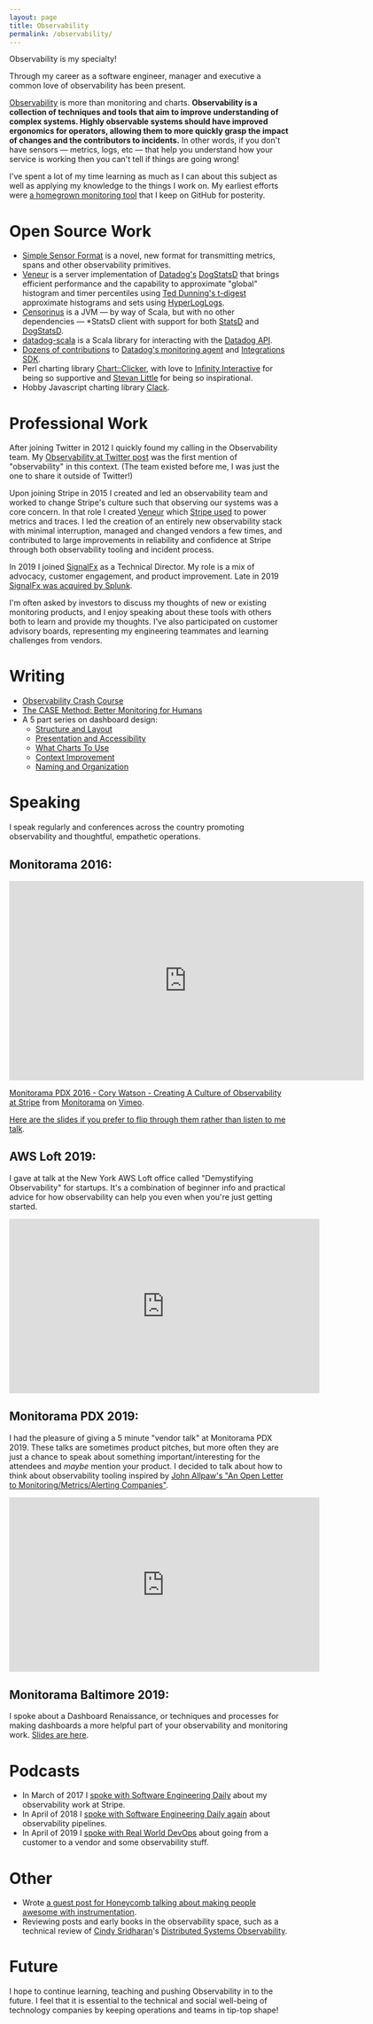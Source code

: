 ```yaml
---
layout: page
title: Observability
permalink: /observability/
---
```


Observability is my specialty!

Through my career as a software engineer, manager and executive a common love of observability has been present.

[Observability](https://en.wikipedia.org/wiki/Observability) is more than monitoring and charts. **Observability is a collection of techniques and tools that aim to improve understanding of complex systems. Highly observable systems should have improved ergonomics for operators, allowing them to more quickly grasp the impact of changes and the contributors to incidents.** In other words, if you don't have sensors — metrics, logs, etc — that help you understand how your service is working then you can't tell if things are going wrong!

I've spent a lot of my time learning as much as I can about this subject as well as applying my knowledge to the things I work on. My earliest efforts were [a homegrown monitoring tool](http://onemogin.com/observability/tech/let-the-rithm-move-you.html) that I keep on GitHub for posterity.

# Open Source Work

* [Simple Sensor Format](https://github.com/stripe/veneur/tree/master/ssf) is a novel, new format for transmitting metrics, spans and other observability primitives.
* [Veneur](https://github.com/stripe/veneur) is a server implementation of [Datadog's](https://datadoghq.com) [DogStatsD](http://docs.datadoghq.com/guides/dogstatsd/) that brings efficient performance and the capability to approximate "global" histogram and timer percentiles using [Ted Dunning's t-digest](https://github.com/tdunning/t-digest) approximate histograms and sets using [HyperLogLogs](https://en.wikipedia.org/wiki/HyperLogLog).
* [Censorinus](https://github.com/gphat/censorinus) is a JVM — by way of Scala, but with no other dependencies — \*StatsD client with support for both [StatsD](https://github.com/etsy/statsd) and [DogStatsD](http://docs.datadoghq.com/guides/dogstatsd/).
* [datadog-scala](https://github.com/gphat/datadog-scala) is a Scala library for interacting with the [Datadog API](http://docs.datadoghq.com/api/).
* [Dozens of contributions](https://github.com/datadog/dd-agent/pulls?utf8=✓&q=is%3Apr%20author%3Agphat) to [Datadog's monitoring agent](https://github.com/datadog/dd-agent) and [Integrations SDK](https://github.com/DataDog/integrations-core).
* Perl charting library [Chart::Clicker](http://onemogin.com/chart-clicker/), with love to [Infinity Interactive](http://iinteractive.com) for being so supportive and [Stevan Little](https://twitter.com/stevanlittle) for being so inspirational.
* Hobby Javascript charting library [Clack](http://onemogin.com/clack/).

# Professional Work

After joining Twitter in 2012 I quickly found my calling in the Observability team. My [Observability at Twitter post](https://blog.twitter.com/2013/observability-at-twitter) was the first mention of "observability" in this context. (The team existed before me, I was just the one to share it outside of Twitter!)

Upon joining Stripe in 2015 I created and led an  observability team and worked to change Stripe's culture such that observing our systems was a core concern. In that role I created [Veneur](https://github.com/stripe/veneur) which [Stripe used](https://stripe.com/blog/introducing-veneur-high-performance-and-global-aggregation-for-datadog) to power metrics and traces. I led the creation of an entirely new observability stack with minimal interruption, managed and changed vendors a few times, and contributed to large improvements in reliability and confidence at Stripe through both observability tooling and incident process.

In 2019 I joined [SignalFx](https://www.signalfx.com) as a Technical Director. My role is a mix of advocacy, customer engagement, and product improvement. Late in 2019 [SignalFx was acquired by Splunk](https://www.signalfx.com/blog/signalfx-signs-definitive-agreement-to-be-acquired-by-splunk/).

I'm often asked by investors to discuss my thoughts of new or existing monitoring products, and I enjoy speaking about these tools with others both to learn and provide my thoughts. I've also participated on customer advisory boards, representing my engineering teammates and learning challenges from vendors.

# Writing

* [Observability Crash Course](http://onemogin.com/observability/dashboards/observability-crash-course.html)
* [The CASE Method: Better Monitoring for Humans](http://onemogin.com/monitoring/case-method-better-monitoring-for-humans.html)
* A 5 part series on dashboard design:
  * [Structure and Layout](http://onemogin.com/observability/dashboards/practitioners-guide-to-system-dashboard-design.html)
  * [Presentation and Accessibility](http://onemogin.com/observability/dashboards/practitioners-guide-to-system-dashboard-design-p2.html)
  * [What Charts To Use](http://onemogin.com/observability/dashboards/practitioners-guide-to-system-dashboard-design-p3.html)
  * [Context Improvement](http://onemogin.com/observability/dashboards/practitioners-guide-to-system-dashboard-design-p4.html)
  * [Naming and Organization](http://onemogin.com/observability/dashboards/dashboard-naming-and-organization.html)

# Speaking

I speak regularly and conferences across the country promoting observability and thoughtful, empathetic operations.

## Monitorama 2016:

<iframe src="https://player.vimeo.com/video/173610034?portrait=0" width="640" height="360" frameborder="0" webkitallowfullscreen mozallowfullscreen allowfullscreen></iframe>
<p><a href="https://vimeo.com/173610034">Monitorama PDX 2016 - Cory Watson - Creating A Culture of Observability at Stripe</a> from <a href="https://vimeo.com/monitorama">Monitorama</a> on <a href="https://vimeo.com">Vimeo</a>.</p>

[Here are the slides if you prefer to flip through them rather than listen to me talk](http://www.slideshare.net/CoryWatson8/building-a-culture-of-observability-at-stripe).

## AWS Loft 2019:

I gave at talk at the New York AWS Loft office called "Demystifying Observability" for startups. It's a combination of beginner info and practical advice for how observability can help you even when you're just getting started.

<iframe width="560" height="315" src="https://www.youtube.com/embed/n6v-P4p0QIA" frameborder="0" allow="accelerometer; autoplay; encrypted-media; gyroscope; picture-in-picture" allowfullscreen></iframe>

## Monitorama PDX 2019:

I had the pleasure of giving a 5 minute "vendor talk" at Monitorama PDX 2019. These talks are sometimes product pitches, but more often they are just a chance to speak about something important/interesting for the attendees and *maybe* mention your product. I decided to talk about how to think about observability tooling inspired by [John Allpaw's "An Open Letter to Monitoring/Metrics/Alerting Companies"](https://www.kitchensoap.com/2015/05/01/openlettertomonitoringproducts/).

<iframe width="560" height="315" src="https://www.youtube.com/embed/TvS5conOsf4" frameborder="0" allow="accelerometer; autoplay; encrypted-media; gyroscope; picture-in-picture" allowfullscreen></iframe>

## Monitorama Baltimore 2019:

I spoke about a Dashboard Renaissance, or techniques and processes for making dashboards a more helpful part of your observability and monitoring work. [Slides are here](http://onemogin.com/assets/talks/Dashboard-Renaissance.pdf).

# Podcasts

* In March of 2017 I [spoke with Software Engineering Daily](https://softwareengineeringdaily.com/2017/03/15/stripe-observability-with-cory-watson/) about my observability work at Stripe.
* In April of 2018 I [spoke with Software Engineering Daily again](https://softwareengineeringdaily.com/2018/04/23/stripe-observability-pipeline-with-cory-watson/) about observability pipelines.
* In April of 2019 I [spoke with Real World DevOps](https://www.realworlddevops.com/episodes/the-vendor-is-not-the-enemy-with-cory-watson) about going from a customer to a vendor and some observability stuff.

# Other

* Wrote [a guest post for Honeycomb talking about making people awesome with instrumentation](https://honeycomb.io/blog/2017/01/instrumentation-is-about-making-people-awesome/).
* Reviewing posts and early books in the observability space, such as a technical review of [Cindy Sridharan](https://medium.com/@copyconstruct)'s [Distributed Systems Observability](http://distributed-systems-observability-ebook.humio.com).

# Future

I hope to continue learning, teaching and pushing Observability in to the future. I feel that it is essential to the technical and social well-being of technology companies by keeping operations and teams in tip-top shape!
